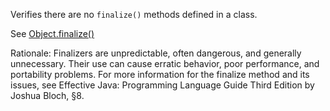 Verifies there are no `finalize()` methods defined in a class.

See
[Object.finalize()](https://docs.oracle.com/en/java/javase/11/docs/api/java.base/java/lang/Object.html#finalize())

Rationale: Finalizers are unpredictable, often dangerous, and generally
unnecessary. Their use can cause erratic behavior, poor performance, and
portability problems. For more information for the finalize method and
its issues, see Effective Java: Programming Language Guide Third Edition
by Joshua Bloch, §8.
